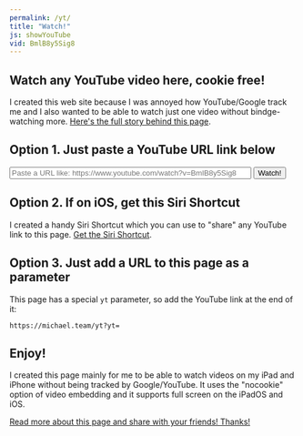 ```yaml
---
permalink: /yt/
title: "Watch!"
js: showYouTube
vid: BmlB8y5Sig8
---
```


<div id="embed" class="embed-container"></div>

## Watch any YouTube video here, cookie free!

I created this web site because I was annoyed how YouTube/Google track me and I also wanted to be able to watch just one video without bindge-watching more. [Here's the full story behind this page][blog].

## Option 1. Just paste a YouTube URL link below

<form name="yt" onsubmit="showYouTube(true);">
<input name="link" type="text" value="" size="50" placeholder="Paste a URL like: https://www.youtube.com/watch?v=BmlB8y5Sig8" />
<button>Watch!</button>
</form>

## Option 2. If on iOS, get this Siri Shortcut

I created a handy Siri Shortcut which you can use to "share" any YouTube link to this page. [Get the Siri Shortcut][shortcut].

## Option 3. Just add a URL to this page as a parameter

This page has a special `yt` parameter, so add the YouTube link at the end of it:

`https://michael.team/yt?yt=`

## Enjoy!

I created this page mainly for me to be able to watch videos on my iPad and iPhone without being tracked by Google/YouTube. It uses the "nocookie" option of video embedding and it supports full screen on the iPadOS and iOS.

[Read more about this page and share with your friends! Thanks!][blog]

[blog]: https://michael.team
[shortcut]: https://